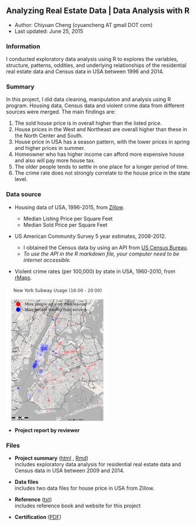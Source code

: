 ## Analyzing Real Estate Data | Data Analysis with R

- Author:  Chiyuan Cheng (cyuancheng AT gmail DOT com) 
- Last updated: June 25, 2015

### Information

I conducted exploratory data analysis using R to explores the variables, structure, patterns, oddities, and underlying relationships of the residential real estate data  and Census data in USA between 1996 and 2014. 


### Summary

In this project, I did data cleaning, manipulation and analysis using R program. Housing data, Census data and violent crime data from different sources were merged. The main findings are:

1. The sold house price is in overall higher than the listed price.
2. House prices in the West and Northeast are overall higher than these in the North Center and South.
3. House price in USA has a season pattern, with the lower prices in spring and higher prices in summer.
4. Homeowner who has higher income can afford more expensive house and also will pay more house tax.
5. The older people tends to settle in one place for a longer period of time.
6. The crime rate does not strongly correlate to the house price in the state level.

### Data source

- Housing data of USA, 1996-2015, from [Zillow](http://www.zillow.com/research/data/).
    + Median Listing Price per Square Feet
    + Median Sold Price per Square Feet

- US American Community Survey 5 year estimates, 2008-2012.
    + I obtained the Census data by using an API from [US Census Bureau](http://api.census.gov/data/key_signup.html).
    + *To use the API in the R markdown file, your computer need to be internet accessible.*

- Violent crime rates (per 100,000) by state in USA, 1960-2010, from [rMaps](https://github.com/ramnathv/rMaps/tree/master/data). 


![NYC 8pm](https://github.com/cyuancheng/Intro-Data-Science/blob/master/turnstile_map_20.png "8am")
 
 
- **Project report by reviewer**
### Files

- **Project summary**  ([html](http://rpubs.com/cyuancheng/ZillowHousing) , [Rmd](Project3_RealEstateDataAnalsis.Rmd))   
	includes exploratory data analysis for  residential real estate data  and Census data in USA between 2009 and 2014. 

- **Data files**  
	includes two data files for house price in USA from Zillow.

- **Reference** ([txt](reference.txt))  
	includes reference book and website for this project

- **Certification** ([PDF](certificate-3.pdf))





